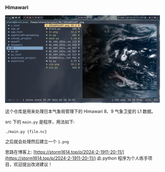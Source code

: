 ### Himawari

![](img/image.png)

这个仓库是用来处理日本气象局管理下的 Himawari 8、9 气象卫星的 L1 数据。  
 
src 下的 `main.py` 是程序，用法如下:  
```
./main.py {file.nc}
```

之后就会处理然后建立一个 `1.png`   

思路在博客上: [https://storm1614.top/p/2024-2-1911-20-11/](https://storm1614.top/p/2024-2-1911-20-11/)
此 python 程序为个人练手项目，欢迎提出改进建议！  
